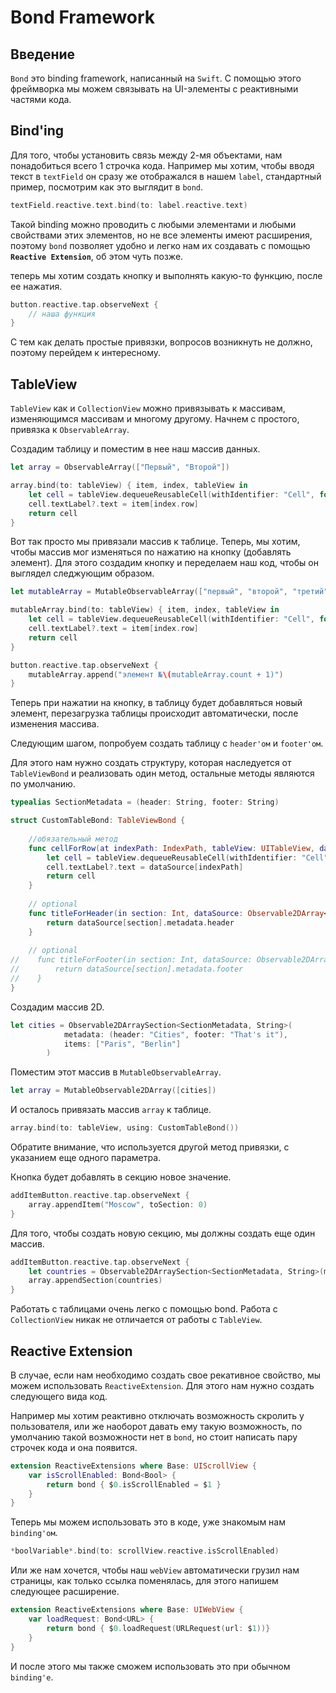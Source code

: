 # Bond Framework

## Введение
`Bond` это binding framework, написанный на `Swift`. С помощью этого фреймворка мы можем связывать на UI-элементы с реактивными частями кода.

## Bind'ing
Для того, чтобы установить связь между 2-мя объектами, нам понадобиться всего 1 строчка кода.
Например мы хотим, чтобы вводя текст в `textField` он сразу же отображался в нашем `label`, стандартный пример, посмотрим как это выглядит в `bond`.

~~~swift
textField.reactive.text.bind(to: label.reactive.text)
~~~

Такой binding можно проводить с любыми элементами и любыми свойствами этих элементов, но не все элементы имеют расширения, поэтому `bond` позволяет удобно и легко нам их создавать с помощью **`Reactive Extension`**, об этом чуть позже.

теперь мы хотим создать кнопку и выполнять какую-то функцию, после ее нажатия.

~~~swift
button.reactive.tap.observeNext {
    // наша функция
}
~~~

С тем как делать простые привязки, вопросов возникнуть не должно, поэтому перейдем к интересному.

## TableView

`TableView` как и `CollectionView` можно привязывать к массивам, изменяющимся массивам и многому другому. Начнем с простого, привязка к `ObservableArray`.

Создадим таблицу и поместим в нее наш массив данных.

~~~swift
let array = ObservableArray(["Первый", "Второй"])

array.bind(to: tableView) { item, index, tableView in
	let cell = tableView.dequeueReusableCell(withIdentifier: "Cell", for: index)
    cell.textLabel?.text = item[index.row]
    return cell
}
~~~

Вот так просто мы привязали массив к таблице. Теперь, мы хотим, чтобы массив мог изменяться по нажатию на кнопку (добавлять элемент). Для этого создадим кнопку и переделаем наш код, чтобы он выглядел следжующим образом.

~~~swift
let mutableArray = MutableObservableArray(["первый", "второй", "третий"])

mutableArray.bind(to: tableView) { item, index, tableView in
	let cell = tableView.dequeueReusableCell(withIdentifier: "Cell", for: index)
	cell.textLabel?.text = item[index.row]
	return cell
}

button.reactive.tap.observeNext {
	mutableArray.append("элемент №\(mutableArray.count + 1)")
}
~~~

Теперь при нажатии на кнопку, в таблицу будет добавляться новый элемент, перезагрузка таблицы происходит автоматически, после изменения массива.

Следующим шагом, попробуем создать таблицу с `header'ом` и `footer'ом`.

Для этого нам нужно создать структуру, которая наследуется от `TableViewBond` и реализовать один метод, остальные методы являются по умолчанию.

~~~swift
typealias SectionMetadata = (header: String, footer: String)

struct CustomTableBond: TableViewBond {
    
    //обязательный метод
    func cellForRow(at indexPath: IndexPath, tableView: UITableView, dataSource: Observable2DArray<SectionMetadata, String>) -> UITableViewCell {
        let cell = tableView.dequeueReusableCell(withIdentifier: "Cell", for: indexPath)
        cell.textLabel?.text = dataSource[indexPath]
        return cell
    }
    
    // optional
    func titleForHeader(in section: Int, dataSource: Observable2DArray<SectionMetadata, String>) -> String? {
        return dataSource[section].metadata.header
    }
    
    // optional    
//    func titleForFooter(in section: Int, dataSource: Observable2DArray<SectionMetadata, String>) -> String? {
//        return dataSource[section].metadata.footer
//    }
}
~~~

Создадим массив 2D. 

~~~swift
let cities = Observable2DArraySection<SectionMetadata, String>(
            metadata: (header: "Cities", footer: "That's it"),
            items: ["Paris", "Berlin"]
        )
~~~

Поместим этот массив в `MutableObservableArray`.

~~~swift
let array = MutableObservable2DArray([cities])
~~~

И осталось привязать массив `array` к таблице.

~~~swift
array.bind(to: tableView, using: CustomTableBond())
~~~

Обратите внимание, что используется другой метод привязки, с указанием еще одного параметра.

Кнопка будет добавлять в секцию новое значение.

~~~swift
addItemButton.reactive.tap.observeNext {
    array.appendItem("Moscow", toSection: 0)
}
~~~

Для того, чтобы создать новую секцию, мы должны создать еще один массив.

~~~swift
addItemButton.reactive.tap.observeNext {
	let countries = Observable2DArraySection<SectionMetadata, String>(metadata: ("Countries", "No more..."), items: ["France", "Croatia"])
	array.appendSection(countries)
}
~~~

Работать с таблицами очень легко с помощью bond. Работа с `CollectionView` никак не отличается от работы с `TableView`.

## Reactive Extension

В случае, если нам необходимо создать свое рекативное свойство, мы можем использовать `ReactiveExtension`. Для этого нам нужно создать следующего вида код.

Например мы хотим реактивно отключать возможность скролить у пользователя, или же наоборот давать ему такую возможность, по умолчанию такой возможности нет в `bond`, но стоит написать пару строчек кода и она появится.

~~~swift
extension ReactiveExtensions where Base: UIScrollView {
    var isScrollEnabled: Bond<Bool> {
        return bond { $0.isScrollEnabled = $1 }
    }
}
~~~

Теперь мы можем использовать это в коде, уже знакомым нам `binding'ом`.

~~~swift
*boolVariable*.bind(to: scrollView.reactive.isScrollEnabled)
~~~

Или же нам хочется, чтобы наш `webView` автоматически грузил нам страницы, как только ссылка поменялась, для этого напишем следующее расширение.

~~~swift
extension ReactiveExtensions where Base: UIWebView {
    var loadRequest: Bond<URL> {
        return bond { $0.loadRequest(URLRequest(url: $1))}
    }
}
~~~
И после этого мы также сможем использовать это при обычном `binding'е`.